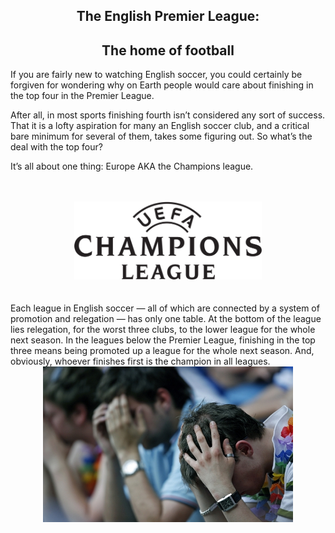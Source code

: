 

<center><h2>The English Premier League:</h2></center>
<center><h2>The home of football</h2></center>

If you are fairly new to watching English soccer, you could certainly be forgiven for wondering why on Earth people would care about finishing in the top four in the Premier League.

After all, in most sports finishing fourth isn’t considered any sort of success. That it is a lofty aspiration for many an English soccer club, and a critical bare minimum for several of them, takes some figuring out.
So what’s the deal with the top four?

It’s all about one thing: Europe AKA the Champions league.
<br>

<br>
<br>
<center><img src="640px-Logo_uefa_2012.png" alt="logo" width="300"></center>
<br>

<br>
Each league in English soccer — all of which are connected by a system of promotion and relegation — has only one table. 
At the bottom of the league lies relegation, for the worst three clubs, to the lower league for the whole next season. In the leagues below the Premier League, finishing in the top three means being promoted up a league for the whole next season.
And, obviously, whoever finishes first is the champion in all leagues.

<br>

<center><img src="relegation_3230802b.jpg" alt="logo" width="400"></center>

<br>



